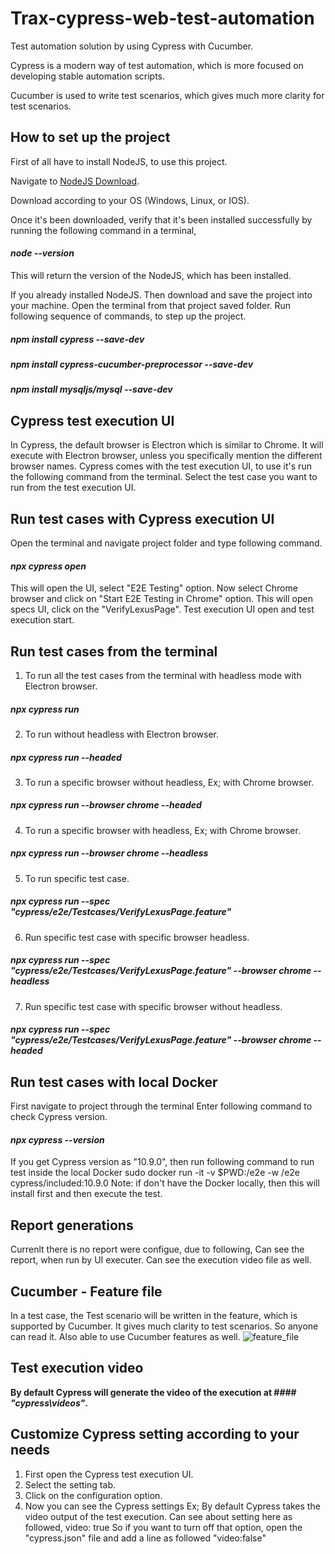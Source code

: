 # Trax-cypress-web-test-automation

Test automation solution by using Cypress with Cucumber.

Cypress is a modern way of test automation, which is more focused on developing stable automation scripts.

Cucumber is used to write test scenarios, which gives much more clarity for test scenarios.

## How to set up the project

First of all have to install NodeJS, to use this project.

Navigate to [NodeJS Download](https://nodejs.org/en/download/).

Download according to your OS (Windows, Linux, or IOS).

Once it's been downloaded, verify that it's been installed successfully by running the following command in a terminal,

#### _node --version_
This will return the version of the NodeJS, which has been installed.


If you already installed NodeJS.
Then download and save the project into your machine.
Open the terminal from that project saved folder.
Run following sequence of commands, to step up the project.
##### _npm install cypress --save-dev_
##### _npm install cypress-cucumber-preprocessor --save-dev_
##### _npm install mysqljs/mysql --save-dev_

## Cypress test execution UI
In Cypress, the default browser is Electron which is similar to Chrome. It will execute with Electron browser,
unless you specifically mention the different browser names.
Cypress comes with the test execution UI, to use it's run the following command from the terminal.
Select the test case you want to run from the test execution UI.

## Run test cases with Cypress execution UI
Open the terminal and navigate project folder and type following command.
#### _npx cypress open_
This will open the UI, select "E2E Testing" option.
Now select Chrome browser and click on "Start E2E Testing in Chrome" option.
This will open specs UI, click on the "VerifyLexusPage".
Test execution UI open and test execution start.

## Run test cases from the terminal
1. To run all the test cases from the terminal with headless mode with Electron browser.
##### _npx cypress run_
2. To run without headless with Electron browser.
##### _npx cypress run --headed_
3. To run a specific browser without headless, Ex; with Chrome browser.
##### _npx cypress run --browser chrome --headed_
4. To run a specific browser with headless, Ex; with Chrome browser.
##### _npx cypress run --browser chrome --headless_
5. To run specific test case.
##### _npx cypress run --spec "cypress/e2e/Testcases/VerifyLexusPage.feature"_
6. Run specific test case with specific browser headless.
##### _npx cypress run --spec "cypress/e2e/Testcases/VerifyLexusPage.feature" --browser chrome --headless_
7. Run specific test case with specific browser without headless.
##### _npx cypress run --spec "cypress/e2e/Testcases/VerifyLexusPage.feature" --browser chrome --headed_

## Run test cases with local Docker
First navigate to project through the terminal
Enter following command to check Cypress version.
#### _npx cypress --version_
If you get Cypress version as "10.9.0", then run following command to run test inside the local Docker
sudo docker run -it -v $PWD:/e2e -w /e2e cypress/included:10.9.0
Note: if don't have the Docker locally, then this will install first and then execute the test.

## Report generations
Currenlt there is no report were configue, due to following,
Can see the report, when run by UI executer.
Can see the execution video file as well.

## Cucumber - Feature file
In a test case, the Test scenario will be written in the feature, which is supported by Cucumber.
It gives much clarity to test scenarios. So anyone can read it. Also able to use Cucumber features as well.
![feature_file](https://user-images.githubusercontent.com/89372587/147074548-72859c80-6829-489e-b982-72cc75230126.png)

## Test execution video
**By default Cypress will generate the video of the execution at #### _"cypress\videos"_.**

## Customize Cypress setting according to your needs
1. First open the Cypress test execution UI.
2. Select the setting tab.
3. Click on the configuration option.
4. Now you can see the Cypress settings
Ex; By default Cypress takes the video output of the test execution.
Can see about setting here as followed,
video: true
So if you want to turn off that option, open the "cypress.json" file and add a line as followed
"video:false"

